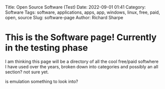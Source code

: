 Title: Open Source Software (Test)
Date: 2022-09-01 01:41
Category: Software
Tags: software, applications, apps, app, windows, linux, free, paid, open, source
Slug: software-page
Author: Richard Sharpe

# This is the Software page! Currently in the testing phase

I am thinking this page will be a directory of all the cool free/paid softwhere I have used over the years, broken down into categories
and possibly an all section? not sure yet.

is emulation something to look into?

